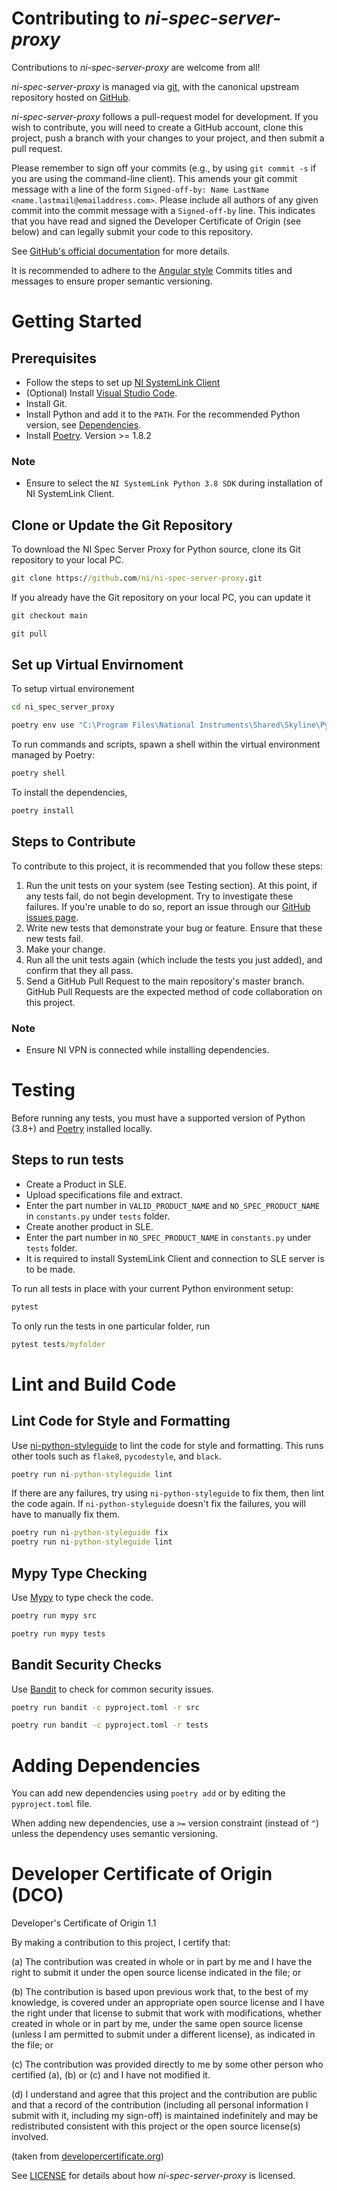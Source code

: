 # Contributing to *ni-spec-server-proxy*

Contributions to *ni-spec-server-proxy* are welcome from all!

*ni-spec-server-proxy* is managed via [git](https://git-scm.com), with the canonical upstream
repository hosted on [GitHub](https://github.com/ni/ni-spec-server-proxy).

*ni-spec-server-proxy* follows a pull-request model for development.  If
you wish to contribute, you will need to create a GitHub account, clone this
project, push a branch with your changes to your project, and then submit a
pull request.

Please remember to sign off your commits (e.g., by using `git commit -s` if you
are using the command-line client). This amends your git commit message with a line
of the form `Signed-off-by: Name LastName <name.lastmail@emailaddress.com>`. Please
include all authors of any given commit into the commit message with a
`Signed-off-by` line. This indicates that you have read and signed the Developer
Certificate of Origin (see below) and can legally submit your code to
this repository.

See [GitHub's official documentation](https://help.github.com/articles/using-pull-requests/)
for more details.

It is recommended to adhere to the
[Angular style](https://github.com/angular/angular.js/blob/master/DEVELOPERS.md#commits)
Commits titles and messages to ensure proper semantic versioning.

# Getting Started

## Prerequisites

- Follow the steps to set up [NI SystemLink Client](https://www.ni.com/docs/en-US/bundle/systemlink-enterprise/page/setting-up-systemlink-client.html#:~:text=Search%20for%20and%20install%20NI,which%20you%20want%20to%20connect)
- (Optional) Install [Visual Studio Code](https://code.visualstudio.com/download).
- Install Git.
- Install Python and add it to the `PATH`. For the recommended Python version,
  see [Dependencies](README.md#dependencies).
- Install [Poetry](https://python-poetry.org/docs/#installation). Version >= 1.8.2

### Note

- Ensure to select the `NI SystemLink Python 3.8 SDK` during installation of NI SystemLink Client.

## Clone or Update the Git Repository

To download the NI Spec Server Proxy for Python source, clone its Git
repository to your local PC.

```cmd
git clone https://github.com/ni/ni-spec-server-proxy.git
```

If you already have the Git repository on your local PC, you can update it

```cmd
git checkout main

git pull
```

## Set up Virtual Envirnoment

To setup virtual environement

```cmd
cd ni_spec_server_proxy

poetry env use "C:\Program Files\National Instruments\Shared\Skyline\Python\3.8\python.exe"
```

To run commands and scripts, spawn a shell within the virtual environment managed by Poetry:

```cmd
poetry shell
```

To install the dependencies,

```cmd
poetry install
```

## Steps to Contribute

To contribute to this project, it is recommended that you follow these steps:

1. Run the unit tests on your system (see Testing section). At this point,
   if any tests fail, do not begin development. Try to investigate these
   failures. If you're unable to do so, report an issue through our
   [GitHub issues page](https://github.com/ni/ni-spec-server-proxy/issues).
2. Write new tests that demonstrate your bug or feature. Ensure that these
   new tests fail.
3. Make your change.
4. Run all the unit tests again (which include the tests you just added),
   and confirm that they all pass.
5. Send a GitHub Pull Request to the main repository's master branch. GitHub
   Pull Requests are the expected method of code collaboration on this project.

### Note

- Ensure NI VPN is connected while installing dependencies.

# Testing

Before running any tests, you must have a supported version of Python (3.8+) and [Poetry](https://python-poetry.org/docs/) installed locally.

## Steps to run tests

- Create a Product in SLE.
- Upload specifications file and extract.
- Enter the part number in `VALID_PRODUCT_NAME` and `NO_SPEC_PRODUCT_NAME` in `constants.py` under `tests` folder.
- Create another product in SLE.
- Enter the part number in `NO_SPEC_PRODUCT_NAME` in `constants.py` under `tests` folder.
- It is required to install SystemLink Client and connection to SLE server is to be made.

To run all tests in place with your current Python environment setup:

```cmd
pytest
```

To only run the tests in one particular folder, run

```cmd
pytest tests/myfolder
```

# Lint and Build Code

## Lint Code for Style and Formatting

Use [ni-python-styleguide](https://github.com/ni/python-styleguide) to lint the
code for style and formatting. This runs other tools such as `flake8`,
`pycodestyle`, and `black`.

```cmd
poetry run ni-python-styleguide lint
```

If there are any failures, try using `ni-python-styleguide` to fix them, then
lint the code again. If `ni-python-styleguide` doesn't fix the failures, you
will have to manually fix them.

```cmd
poetry run ni-python-styleguide fix
poetry run ni-python-styleguide lint
```

## Mypy Type Checking

Use [Mypy](https://pypi.org/project/mypy/) to type check the code.

```cmd
poetry run mypy src

poetry run mypy tests
```

## Bandit Security Checks

Use [Bandit](https://pypi.org/project/bandit/) to check for common security issues.

```cmd
poetry run bandit -c pyproject.toml -r src

poetry run bandit -c pyproject.toml -r tests
```

# Adding Dependencies

You can add new dependencies using `poetry add` or by editing the `pyproject.toml` file.

When adding new dependencies, use a `>=` version constraint (instead of `^`)
unless the dependency uses semantic versioning.

# Developer Certificate of Origin (DCO)

   Developer's Certificate of Origin 1.1

   By making a contribution to this project, I certify that:

   (a) The contribution was created in whole or in part by me and I
       have the right to submit it under the open source license
       indicated in the file; or

   (b) The contribution is based upon previous work that, to the best
       of my knowledge, is covered under an appropriate open source
       license and I have the right under that license to submit that
       work with modifications, whether created in whole or in part
       by me, under the same open source license (unless I am
       permitted to submit under a different license), as indicated
       in the file; or

   (c) The contribution was provided directly to me by some other
       person who certified (a), (b) or (c) and I have not modified
       it.

   (d) I understand and agree that this project and the contribution
       are public and that a record of the contribution (including all
       personal information I submit with it, including my sign-off) is
       maintained indefinitely and may be redistributed consistent with
       this project or the open source license(s) involved.

(taken from [developercertificate.org](https://developercertificate.org/))

See [LICENSE](https://github.com/ni/ni-spec-server-proxy/blob/main/LICENSE)
for details about how *ni-spec-server-proxy* is licensed.

